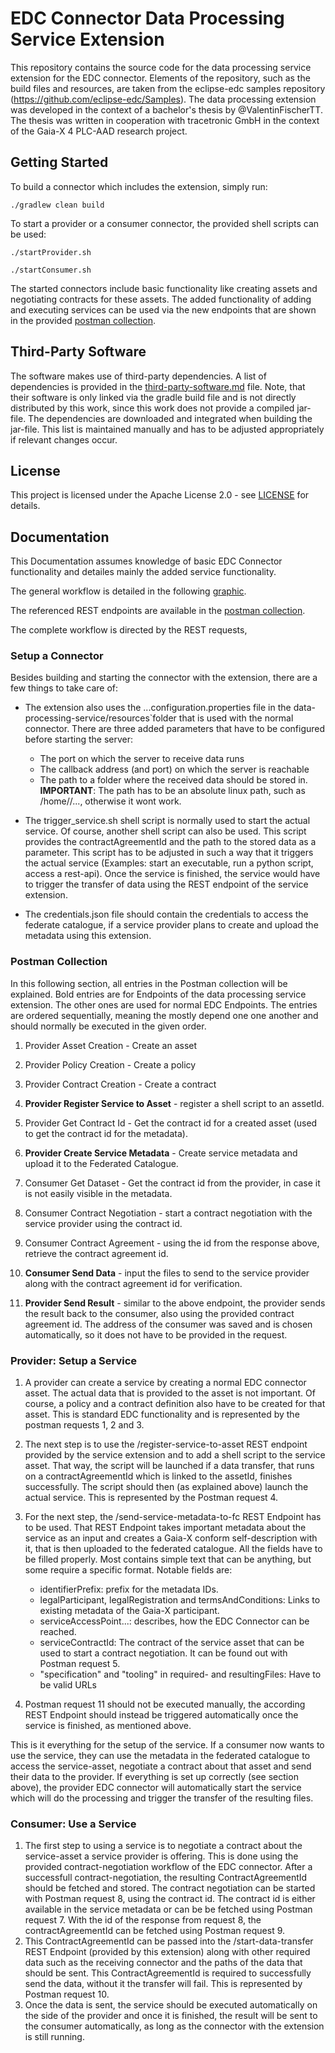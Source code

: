 # EDC Connector Data Processing Service Extension

This repository contains the source code for the data processing service extension for the EDC connector. Elements of the repository, such as the build files and resources, are taken from the eclipse-edc samples repository (https://github.com/eclipse-edc/Samples). The data processing extension was developed in the context of a bachelor's thesis by @ValentinFischerTT. The thesis was written in cooperation with tracetronic GmbH in the context of the Gaia-X 4 PLC-AAD research project.

## Getting Started

To build a connector which includes the extension, simply run:

```console
./gradlew clean build
```

To start a provider or a consumer connector, the provided shell scripts can be used:

```console
./startProvider.sh
```

```console
./startConsumer.sh
```

The started connectors include basic functionality like creating assets and negotiating contracts for these assets. The added functionality of adding and executing services can be used via the new endpoints that are shown in the provided [postman collection](data-processing-service-extension.postman_collection.json).

## Third-Party Software

The software makes use of third-party dependencies. A list of dependencies is provided in the [third-party-software.md](third-party-software.md) file. Note, that their software is only linked via the gradle build file and is not directly distributed by this work, since this work does not provide a compiled jar-file. The dependencies are downloaded and integrated when building the jar-file. This list is maintained manually and has to be adjusted appropriately if relevant changes occur.

## License

This project is licensed under the Apache License 2.0 - see [LICENSE](LICENSE) for details.

## Documentation

This Documentation assumes knowledge of basic EDC Connector functionality and detailes mainly the added service functionality.

The general workflow is detailed in the following [graphic](documentation/service-use-case.pdf).

The referenced REST endpoints are available in the [postman collection](data-processing-service-extension.postman_collection.json).

The complete workflow is directed by the REST requests, 

### Setup a Connector

Besides building and starting the connector with the extension, there are a few things to take care of:

- The extension also uses the ...configuration.properties file in the data-processing-service/resources`folder that is used with the normal connector. There are three added parameters that have to be configured before starting the server:
    - The port on which the server to receive data runs
    - The callback address (and port) on which the server is reachable
    - The path to a folder where the received data should be stored in. **IMPORTANT**: The path has to be an absolute linux path, such as /home/<user>/..., otherwise it wont work.

- The trigger_service.sh shell script is normally used to start the actual service. Of course, another shell script can also be used. This script provides the contractAgreementId and the path to the stored data as a parameter. This script has to be adjusted in such a way that it triggers the actual service (Examples: start an executable, run a python script, access a rest-api). Once the service is finished, the service would have to trigger the transfer of data using the REST endpoint of the service extension.

- The credentials.json file should contain the credentials to access the federate catalogue, if a service provider plans to create and upload the metadata using this extension.

### Postman Collection

In this following section, all entries in the Postman collection will be explained. Bold entries are for Endpoints of the data processing service extension. The other ones are used for normal EDC Endpoints. The entries are ordered sequentially, meaning the mostly depend one one another and should normally be executed in the given order.

1. Provider Asset Creation - Create an asset

2. Provider Policy Creation - Create a policy

3. Provider Contract Creation - Create a contract

4. **Provider Register Service to Asset** - register a shell script to an assetId.

5. Provider Get Contract Id - Get the contract id for a created asset (used to get the contract id for the metadata).

6. **Provider Create Service Metadata** - Create service metadata and upload it to the Federated Catalogue.

7. Consumer Get Dataset - Get the contract id from the provider, in case it is not easily visible in the metadata.

8. Consumer Contract Negotiation - start a contract negotiation with the service provider using the contract id.

9. Consumer Contract Agreement - using the id from the response above, retrieve the contract agreement id.

10. **Consumer Send Data** - input the files to send to the service provider along with the contract agreement id for verification.

11. **Provider Send Result** - similar to the above endpoint, the provider sends the result back to the consumer, also using the provided contract agreement id. The address of the consumer was saved and is chosen automatically, so it does not have to be provided in the request.

### Provider: Setup a Service

1. A provider can create a service by creating a normal EDC connector asset. The actual data that is provided to the asset is not important. Of course, a policy and a contract definition also have to be created for that asset. This is standard EDC functionality and is represented by the postman requests 1, 2 and 3.

2. The next step is to use the /register-service-to-asset REST endpoint provided by the service extension and to add a shell script to the service asset. That way, the script will be launched if a data transfer, that runs on a contractAgreementId which is linked to the assetId, finishes successfully. The script should then (as explained above) launch the actual service. This is represented by the Postman request 4.

3. For the next step, the /send-service-metadata-to-fc REST Endpoint has to be used. That REST Endpoint takes important metadata about the service as an input and creates a Gaia-X conform self-description with it, that is then uploaded to the federated catalogue. All the fields have to be filled properly. Most contains simple text that can be anything, but some require a specific format. Notable fields are: 
    - identifierPrefix: prefix for the metadata IDs.
    - legalParticipant, legalRegistration and termsAndConditions: Links to existing metadata of the Gaia-X participant.
    - serviceAccessPoint...: describes, how the EDC Connector can be reached.
    - serviceContractId: The contract of the service asset that can be used to start a contract negotiation. It can be found out with Postman request 5.
    - "specification" and "tooling" in required- and resultingFiles: Have to be valid URLs

4. Postman request 11 should not be executed manually, the according REST Endpoint should instead be triggered automatically once the service is finished, as mentioned above.

This is it everything for the setup of the service. If a consumer now wants to use the service, they can use the metadata in the federated catalogue to access the service-asset, negotiate a contract about that asset and send their data to the provider. If everything is set up correctly (see section above), the provider EDC connector will automatically start the service which will do the processing and trigger the transfer of the resulting files.

### Consumer: Use a Service

1. The first step to using a service is to negotiate a contract about the service-asset a service provider is offering. This is done using the provided contract-negotiation workflow of the EDC connector. After a successfull contract-negotiation, the resulting ContractAgreementId should be fetched and stored. The contract negotiation can be started with Postman request 8, using the contract id. The contract id is either available in the service metadata or can be be fetched using Postman request 7. With the id of the response from request 8, the contractAgreementId can be fetched using Postman request 9.
2. This ContractAgreementId can be passed into the /start-data-transfer REST Endpoint (provided by this extension) along with other required data such as the receiving connector and the paths of the data that should be sent. This ContractAgreementId is required to successfully send the data, without it the transfer will fail. This is represented by Postman request 10.
3. Once the data is sent, the service should be executed automatically on the side of the provider and once it is finished, the result will be sent to the consumer automatically, as long as the connector with the extension is still running.
